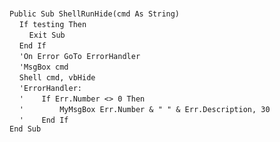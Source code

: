 &nbsp;  &nbsp;  &nbsp;  &nbsp;  
`Public Sub ShellRunHide(cmd As String)`  
&nbsp;&nbsp;&nbsp;&nbsp;`If testing Then`  
&nbsp;&nbsp;&nbsp;&nbsp;&nbsp;&nbsp;&nbsp;&nbsp;`Exit Sub`  
&nbsp;&nbsp;&nbsp;&nbsp;`End If`  
&nbsp;&nbsp;&nbsp;&nbsp;`'On Error GoTo ErrorHandler`  
&nbsp;&nbsp;&nbsp;&nbsp;`'MsgBox cmd`  
&nbsp;&nbsp;&nbsp;&nbsp;`Shell cmd, vbHide`  
&nbsp;&nbsp;&nbsp;&nbsp;`'ErrorHandler:`  
&nbsp;&nbsp;&nbsp;&nbsp;`'    If Err.Number <> 0 Then`  
&nbsp;&nbsp;&nbsp;&nbsp;`'        MyMsgBox Err.Number & " " & Err.Description, 30`  
&nbsp;&nbsp;&nbsp;&nbsp;`'    End If`  
`End Sub`  

